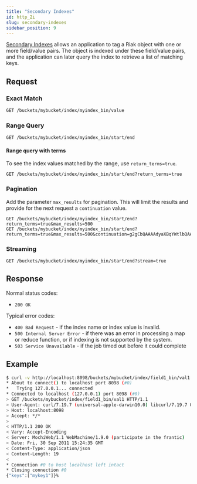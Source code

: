 ```yaml
---
title: "Secondary Indexes"
id: http_2i
slug: secondary-indexes
sidebar_position: 9
---
```


[Secondary Indexes](../../../developing/usage/secondary-indexes.md) allows an application to tag a Riak object with one or more field/value pairs. The object is indexed under these field/value pairs, and the application can later query the index to retrieve a list of matching keys.

## Request

### Exact Match

```bash
GET /buckets/mybucket/index/myindex_bin/value
```

### Range Query

    GET /buckets/mybucket/index/myindex_bin/start/end

#### Range query with terms

To see the index values matched by the range, use `return_terms=true`.

    GET /buckets/mybucket/index/myindex_bin/start/end?return_terms=true

### Pagination

Add the parameter `max_results` for pagination. This will limit the results and provide for the next request a `continuation` value.

    GET /buckets/mybucket/index/myindex_bin/start/end?return_terms=true&max_results=500
    GET /buckets/mybucket/index/myindex_bin/start/end?return_terms=true&max_results=500&continuation=g2gCbQAAAAdyaXBqYWtlbQAAABIzNDkyMjA2ODcwNTcxMjk0NzM=

### Streaming

    GET /buckets/mybucket/index/myindex_bin/start/end?stream=true

## Response

Normal status codes:

* `200 OK`

Typical error codes:

* `400 Bad Request` - if the index name or index value is invalid.
* `500 Internal Server Error` - if there was an error in processing a map or reduce function, or if indexing is not supported by the system.
* `503 Service Unavailable` - if the job timed out before it could complete

## Example

```bash
$ curl -v http://localhost:8098/buckets/mybucket/index/field1_bin/val1
* About to connect() to localhost port 8098 (#0)
*   Trying 127.0.0.1... connected
* Connected to localhost (127.0.0.1) port 8098 (#0)
> GET /buckets/mybucket/index/field1_bin/val1 HTTP/1.1
> User-Agent: curl/7.19.7 (universal-apple-darwin10.0) libcurl/7.19.7 OpenSSL/0.9.8r zlib/1.2.3
> Host: localhost:8098
> Accept: */*
>
< HTTP/1.1 200 OK
< Vary: Accept-Encoding
< Server: MochiWeb/1.1 WebMachine/1.9.0 (participate in the frantic)
< Date: Fri, 30 Sep 2011 15:24:35 GMT
< Content-Type: application/json
< Content-Length: 19
<
* Connection #0 to host localhost left intact
* Closing connection #0
{"keys":["mykey1"]}%
```

